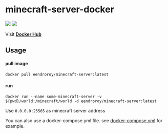 # minecraft-server-docker

[![](https://images.microbadger.com/badges/image/eendroroy/minecraft-server.svg)](https://hub.docker.com/r/eendroroy/minecraft-server/) [![](https://images.microbadger.com/badges/version/eendroroy/minecraft-server.svg)](https://hub.docker.com/r/eendroroy/minecraft-server/)


Visit [**Docker Hub**](https://hub.docker.com/r/eendroroy/minecraft-server/)

## Usage

#### pull image

    docker pull eendroroy/minecraft-server:latest

#### run

    docker run --name some-minecraft-server -v ${pwd}/world:/minecraft/world -d eendroroy/minecraft-server:latest

Use `0.0.0.0:25565` as minecraft server address

You can also use a docker-compose.yml file. see [docker-compose.yml](latest/docker-compose.yml) for example.
